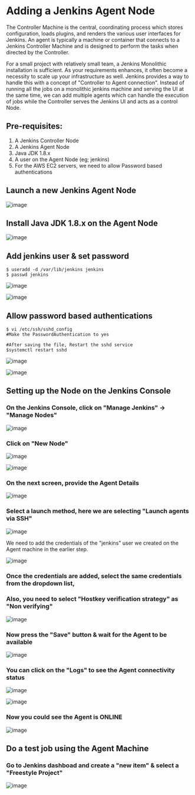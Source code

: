 # Adding a Jenkins Agent Node

  The Controller Machine is the central, coordinating process which stores configuration, loads plugins, and renders the various user interfaces for Jenkins.
  An agent is typically a machine or container that connects to a Jenkins Controller Machine and is designed to perform the tasks when directed by the Controller.
  
  For a small project with relatively small team, a Jenkins Monolithic installation is sufficient. As your requirements enhances, it often become a necessity to scale up your infrastructure as well. Jenkins provides a way to handle this with a concept of "Controller to Agent connection". Instead of running all the jobs on a monolithic jenkins machine and serving the UI at the same time, we can add multiple agents which can handle the execution of jobs while the Controller serves the Jenkins UI and acts as a control Node.
  
## Pre-requisites:
  1. A Jenkins Controller Node
  2. A Jenkins Agent Node
  3. Java JDK 1.8.x
  4. A user on the Agent Node (eg; jenkins)
  5. For the AWS EC2 servers, we need to allow Password based authentications
 
## Launch a new Jenkins Agent Node

![image](https://user-images.githubusercontent.com/90503660/135787917-7e85cba0-3abf-4aca-af43-537efbe721b0.png)

## Install Java JDK 1.8.x on the Agent Node

![image](https://user-images.githubusercontent.com/90503660/135794751-dd9c08cf-ac19-47ae-8313-9e2c85ef06b7.png)

## Add jenkins user & set password
```
$ useradd -d /var/lib/jenkins jenkins
$ passwd jenkins
```

![image](https://user-images.githubusercontent.com/90503660/135794852-ac271763-2011-46b4-9cb5-a8fe18b16f4c.png)

![image](https://user-images.githubusercontent.com/90503660/135796544-74b4a029-7084-4078-864e-565159a52df6.png)

## Allow password based authentications
```
$ vi /etc/ssh/sshd_config
#Make the PasswordAuthentication to yes

#After saving the file, Restart the sshd service
$systemctl restart sshd
```

![image](https://user-images.githubusercontent.com/90503660/135795242-3d41dfe1-9f44-4f79-83aa-b4da929cd981.png)

![image](https://user-images.githubusercontent.com/90503660/135795365-79c0c01a-3020-4ab7-bf35-cc005e5cc531.png)

## Setting up the Node on the Jenkins Console
### On the Jenkins Console, click on "Manage Jenkins" -> "Manage Nodes"

![image](https://user-images.githubusercontent.com/90503660/135795562-53c53802-895c-41bf-8d47-d2e8a50458bd.png)

### Click on "New Node"

![image](https://user-images.githubusercontent.com/90503660/135795628-860aa8ba-9e92-4604-bf78-7320eb1e0b33.png)

![image](https://user-images.githubusercontent.com/90503660/135795705-52aee4de-458a-49ad-b1a8-279a913dc895.png)

### On the next screen, provide the Agent Details

![image](https://user-images.githubusercontent.com/90503660/135796125-0be60208-421a-4d1e-baae-9c64a97769d1.png)

### Select a launch method, here we are selecting "Launch agents via SSH"

![image](https://user-images.githubusercontent.com/90503660/135796259-10b67507-f8f8-4578-9896-93110e8b06e1.png)

We need to add the credentials of the "jenkins" user we created on the Agent machine in the earlier step.

![image](https://user-images.githubusercontent.com/90503660/135796996-0bbd5e1f-a0bf-4984-813a-7bf83becb14f.png)

### Once the credentials are added, select the same credentials from the dropdown list,
### Also, you need to select "Hostkey verification strategy" as "Non verifying"

![image](https://user-images.githubusercontent.com/90503660/135797174-7bd99b55-0588-41e5-801d-4e0f6ffd2978.png)

### Now press the "Save" button & wait for the Agent to be available

![image](https://user-images.githubusercontent.com/90503660/135797252-841329e4-fdfd-4da3-9d86-4b3b8500e5ed.png)

### You can click on the "Logs" to see the Agent connectivity status
![image](https://user-images.githubusercontent.com/90503660/135797343-c72dfc0f-507a-44fb-8859-fbd145c2a4d0.png)

![image](https://user-images.githubusercontent.com/90503660/135797291-1b26a22f-fea0-4251-aa52-aa41fbf99804.png)

### Now you could see the Agent is ONLINE

![image](https://user-images.githubusercontent.com/90503660/135797397-8957ed1a-500e-4613-a619-d246521e3106.png)

## Do a test job using the Agent Machine

### Go to Jenkins dashboad and create a "new item" & select a "Freestyle Project"

![image](https://user-images.githubusercontent.com/90503660/135797546-bb989e60-9eba-4327-a657-06a736019114.png)

